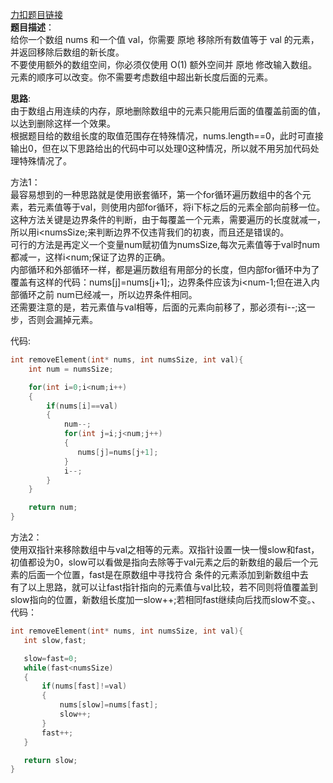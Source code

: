 [力扣题目链接](https://leetcode.cn/problems/remove-element/)<br>
__题目描述__：<br/>
给你一个数组 nums 和一个值 val，你需要 原地 移除所有数值等于 val 的元素，并返回移除后数组的新长度。<br>
不要使用额外的数组空间，你必须仅使用 O(1) 额外空间并 原地 修改输入数组。元素的顺序可以改变。你不需要考虑数组中超出新长度后面的元素。<br>

__思路__:<br>
由于数组占用连续的内存，原地删除数组中的元素只能用后面的值覆盖前面的值，以达到删除这样一个效果。<br />
根据题目给的数组长度的取值范围存在特殊情况，nums.length==0，此时可直接输出0，但在以下思路给出的代码中可以处理0这种情况，所以就不用另加代码处理特殊情况了。<br>

方法1：<br />
最容易想到的一种思路就是使用嵌套循环，第一个for循环遍历数组中的各个元素，若元素值等于val，则使用内部for循环，将i下标之后的元素全部向前移一位。<br />
这种方法关键是边界条件的判断，由于每覆盖一个元素，需要遍历的长度就减一，所以用i<numsSize;来判断边界不仅违背我们的初衷，而且还是错误的。<br />
可行的方法是再定义一个变量num赋初值为numsSize,每次元素值等于val时num都减一，这样i<num;保证了边界的正确。<br />
内部循环和外部循环一样，都是遍历数组有用部分的长度，但内部for循环中为了覆盖有这样的代码：nums[j]=nums[j+1];，边界条件应该为i<num-1;但在进入内部循环之前
num已经减一，所以边界条件相同。<br>
还需要注意的是，若元素值与val相等，后面的元素向前移了，那必须有i--;这一步，否则会漏掉元素。

代码:
```C
int removeElement(int* nums, int numsSize, int val){
    int num = numsSize;

    for(int i=0;i<num;i++)
    {
        if(nums[i]==val)
        {
            num--;
            for(int j=i;j<num;j++)
            {
               nums[j]=nums[j+1];
            }
            i--;
        }
    }

    return num;
}
```
方法2：\
使用双指针来移除数组中与val之相等的元素。双指针设置一快一慢slow和fast，初值都设为0，slow可以看做是指向去除等于val元素之后的新数组的最后一个元素的后面一个位置，fast是在原数组中寻找符合
条件的元素添加到新数组中去\
有了以上思路，就可以让fast指针指向的元素值与val比较，若不同则将值覆盖到slow指向的位置，新数组长度加一slow++;若相同fast继续向后找而slow不变。、\
代码：
```C
int removeElement(int* nums, int numsSize, int val){
   int slow,fast;

   slow=fast=0;
   while(fast<numsSize)
   {
       if(nums[fast]!=val)
       {
           nums[slow]=nums[fast];
           slow++;
       }
       fast++;
   }

   return slow;
}
```

